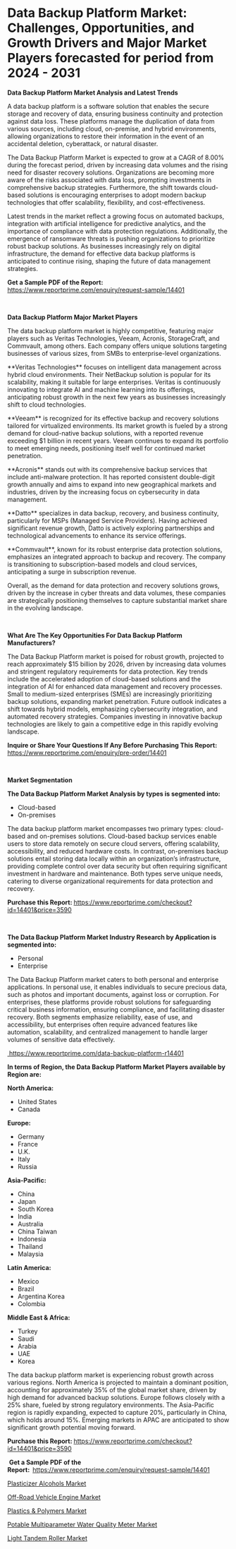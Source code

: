 <p><h1>Data Backup Platform Market: Challenges, Opportunities, and Growth Drivers and Major Market Players forecasted for period from 2024 - 2031</h1></p><p><strong>Data Backup Platform Market Analysis and Latest Trends</strong></p>
<p><p>A data backup platform is a software solution that enables the secure storage and recovery of data, ensuring business continuity and protection against data loss. These platforms manage the duplication of data from various sources, including cloud, on-premise, and hybrid environments, allowing organizations to restore their information in the event of an accidental deletion, cyberattack, or natural disaster.</p><p>The Data Backup Platform Market is expected to grow at a CAGR of 8.00% during the forecast period, driven by increasing data volumes and the rising need for disaster recovery solutions. Organizations are becoming more aware of the risks associated with data loss, prompting investments in comprehensive backup strategies. Furthermore, the shift towards cloud-based solutions is encouraging enterprises to adopt modern backup technologies that offer scalability, flexibility, and cost-effectiveness.</p><p>Latest trends in the market reflect a growing focus on automated backups, integration with artificial intelligence for predictive analytics, and the importance of compliance with data protection regulations. Additionally, the emergence of ransomware threats is pushing organizations to prioritize robust backup solutions. As businesses increasingly rely on digital infrastructure, the demand for effective data backup platforms is anticipated to continue rising, shaping the future of data management strategies.</p></p>
<p><strong>Get a Sample PDF of the Report:&nbsp;</strong> <a href="https://www.reportprime.com/enquiry/request-sample/14401">https://www.reportprime.com/enquiry/request-sample/14401</a></p>
<p>&nbsp;</p>
<p><strong>Data Backup Platform Major Market Players</strong></p>
<p><p>The data backup platform market is highly competitive, featuring major players such as Veritas Technologies, Veeam, Acronis, StorageCraft, and Commvault, among others. Each company offers unique solutions targeting businesses of various sizes, from SMBs to enterprise-level organizations.</p><p>**Veritas Technologies** focuses on intelligent data management across hybrid cloud environments. Their NetBackup solution is popular for its scalability, making it suitable for large enterprises. Veritas is continuously innovating to integrate AI and machine learning into its offerings, anticipating robust growth in the next few years as businesses increasingly shift to cloud technologies.</p><p>**Veeam** is recognized for its effective backup and recovery solutions tailored for virtualized environments. Its market growth is fueled by a strong demand for cloud-native backup solutions, with a reported revenue exceeding $1 billion in recent years. Veeam continues to expand its portfolio to meet emerging needs, positioning itself well for continued market penetration.</p><p>**Acronis** stands out with its comprehensive backup services that include anti-malware protection. It has reported consistent double-digit growth annually and aims to expand into new geographical markets and industries, driven by the increasing focus on cybersecurity in data management.</p><p>**Datto** specializes in data backup, recovery, and business continuity, particularly for MSPs (Managed Service Providers). Having achieved significant revenue growth, Datto is actively exploring partnerships and technological advancements to enhance its service offerings.</p><p>**Commvault**, known for its robust enterprise data protection solutions, emphasizes an integrated approach to backup and recovery. The company is transitioning to subscription-based models and cloud services, anticipating a surge in subscription revenue.</p><p>Overall, as the demand for data protection and recovery solutions grows, driven by the increase in cyber threats and data volumes, these companies are strategically positioning themselves to capture substantial market share in the evolving landscape.</p></p>
<p>&nbsp;</p>
<p><strong>What Are The Key Opportunities For Data Backup Platform Manufacturers?</strong></p>
<p><p>The Data Backup Platform market is poised for robust growth, projected to reach approximately $15 billion by 2026, driven by increasing data volumes and stringent regulatory requirements for data protection. Key trends include the accelerated adoption of cloud-based solutions and the integration of AI for enhanced data management and recovery processes. Small to medium-sized enterprises (SMEs) are increasingly prioritizing backup solutions, expanding market penetration. Future outlook indicates a shift towards hybrid models, emphasizing cybersecurity integration, and automated recovery strategies. Companies investing in innovative backup technologies are likely to gain a competitive edge in this rapidly evolving landscape.</p></p>
<p><strong>Inquire or Share Your Questions If Any Before Purchasing This Report:</strong> <a href="https://www.reportprime.com/enquiry/pre-order/14401">https://www.reportprime.com/enquiry/pre-order/14401</a></p>
<p>&nbsp;</p>
<p><strong>Market Segmentation</strong></p>
<p><strong>The Data Backup Platform Market Analysis by types is segmented into:</strong></p>
<p><ul><li>Cloud-based</li><li>On-premises</li></ul></p>
<p><p>The data backup platform market encompasses two primary types: cloud-based and on-premises solutions. Cloud-based backup services enable users to store data remotely on secure cloud servers, offering scalability, accessibility, and reduced hardware costs. In contrast, on-premises backup solutions entail storing data locally within an organization’s infrastructure, providing complete control over data security but often requiring significant investment in hardware and maintenance. Both types serve unique needs, catering to diverse organizational requirements for data protection and recovery.</p></p>
<p><strong>Purchase this Report:&nbsp;</strong><a href="https://www.reportprime.com/checkout?id=14401&price=3590">https://www.reportprime.com/checkout?id=14401&price=3590</a></p>
<p>&nbsp;</p>
<p><strong>The Data Backup Platform Market Industry Research by Application is segmented into:</strong></p>
<p><ul><li>Personal</li><li>Enterprise</li></ul></p>
<p><p>The Data Backup Platform market caters to both personal and enterprise applications. In personal use, it enables individuals to secure precious data, such as photos and important documents, against loss or corruption. For enterprises, these platforms provide robust solutions for safeguarding critical business information, ensuring compliance, and facilitating disaster recovery. Both segments emphasize reliability, ease of use, and accessibility, but enterprises often require advanced features like automation, scalability, and centralized management to handle larger volumes of sensitive data effectively.</p></p>
<p><a href="https://www.reportprime.com/data-backup-platform-r14401">&nbsp;https://www.reportprime.com/data-backup-platform-r14401</a></p>
<p><strong>In terms of Region, the Data Backup Platform Market Players available by Region are:</strong></p>
<p>
    <p> <strong> North America: </strong>
        <ul>
            <li>United States</li>
            <li>Canada</li>
        </ul>
        </p> 
    <p> <strong> Europe: </strong>
        <ul>
            <li>Germany</li>
            <li>France</li>
            <li>U.K.</li>
            <li>Italy</li>
            <li>Russia</li>
        </ul>
        </p> 
    <p> <strong> Asia-Pacific: </strong>
        <ul>
            <li>China</li>
            <li>Japan</li>
            <li>South Korea</li>
            <li>India</li>
            <li>Australia</li>
            <li>China Taiwan</li>
            <li>Indonesia</li>
            <li>Thailand</li>
            <li>Malaysia</li>
        </ul>
        </p> 
    <p> <strong> Latin America: </strong>
        <ul>
            <li>Mexico</li>
            <li>Brazil</li>
            <li>Argentina Korea</li>
            <li>Colombia</li>
        </ul>
        </p> 
    <p> <strong> Middle East & Africa: </strong>
        <ul>
            <li>Turkey</li>
            <li>Saudi</li>
            <li>Arabia</li>
            <li>UAE</li>
            <li>Korea</li>
        </ul>
    </p>
    </p>
<p><p>The data backup platform market is experiencing robust growth across various regions. North America is projected to maintain a dominant position, accounting for approximately 35% of the global market share, driven by high demand for advanced backup solutions. Europe follows closely with a 25% share, fueled by strong regulatory environments. The Asia-Pacific region is rapidly expanding, expected to capture 20%, particularly in China, which holds around 15%. Emerging markets in APAC are anticipated to show significant growth potential moving forward.</p></p>
<p><strong>Purchase this Report: </strong><a href="https://www.reportprime.com/checkout?id=14401&price=3590">https://www.reportprime.com/checkout?id=14401&price=3590</a></p>
<p>&nbsp;<strong>Get a Sample PDF of the Report:&nbsp;&nbsp;</strong><a href="https://www.reportprime.com/enquiry/request-sample/14401">https://www.reportprime.com/enquiry/request-sample/14401</a></p>
<p><strong></strong></p>
<p><p><a href="https://www.linkedin.com/pulse/unveiling-market-trends-global-plasticizer-alcohols-growth-regional-hymcc?trackingId=8oaTqiQVRoym97zM20GXIQ%3D%3D">Plasticizer Alcohols Market</a></p><p><a href="https://issuu.com/reportprime-2/docs/off-road-vehicle-engine-market-size_86f60de29215ab">Off-Road Vehicle Engine Market</a></p><p><a href="https://www.linkedin.com/pulse/insights-plastics-polymers-industry-market-financial-status-size-p2ydc?trackingId=HinBMUDNR0Kktb7cdUqgGg%3D%3D">Plastics & Polymers Market</a></p><p><a href="https://medium.com/@chia48pjdel/the-potable-multiparameter-water-quality-meter-market-has-experienced-impressive-growth-in-recent-9d15f3169aef">Potable Multiparameter Water Quality Meter Market</a></p><p><a href="https://medium.com/@max.hudson54565/the-light-tandem-roller-market-decisions-are-mostly-driven-by-resource-optimization-and-a86de937f385">Light Tandem Roller Market</a></p></p>